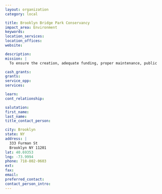 ```yaml
---
layout: organization
category: local

title: Brooklyn Bridge Park Conservancy
impact_area: Environment
keywords: 
location_services: 
location_offices: 
website: 

description: 
mission: |
  To ensure the creation, adequate funding, proper maintenance, public support, and citizen enjoyment of Brooklyn Bridge Park through partnership with government, development of programming, and active promotion of the needs of the park and its constituents.

cash_grants: 
grants: 
service_opp: 
services: 

learn: 
cont_relationship: 

salutation: 
first_name: 
last_name: 
title_contact_person: 

city: Brooklyn
state: NY
address: |
  333 Furman St  
  Brooklyn NY 11201
lat: 40.69353
lng: -73.9994
phone: 718-802-0603
ext: 
fax: 
email: 
preferred_contact: 
contact_person_intro: 
---
```

